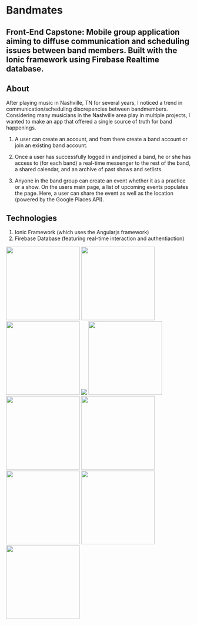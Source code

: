
# Bandmates

## Front-End Capstone: Mobile group application aiming to diffuse communication and scheduling issues between band members. Built with the Ionic framework using Firebase Realtime database.

## About

After playing music in Nashville, TN for several years, I noticed a trend in communication/scheduling discrepencies between bandmembers. Considering many musicians in the Nashville area play in multiple projects, I wanted to make an app that offered a single source of truth for band happenings. 

1. A user can create an account, and from there create a band account or join an existing band account. 

2. Once a user has successfully logged in and joined a band, he or she has access to (for each band) a real-time messenger to the rest of the band, a shared calendar, and an archive of past shows and setlists.

3. Anyone in the band group can create an event whether it as a practice or a show. On the users main page, a list of upcoming events populates the page. Here, a user can share the event as well as the location (powered by the Google Places API).



## Technologies

1. Ionic Framework (which uses the Angularjs framework)
2. Firebase Database (featuring real-time interaction and authentiaction)

<img src="bandmates/img/Screen Shot 2017-04-13 at 11.05.21 PM.png" width="200px" />
<img src="bandmates/img/Screen Shot 2017-04-13 at 11.06.05 PM.png" width="200px" />
<img src="bandmates/img/Screen Shot 2017-04-13 at 11.06.25 PM.png" width="200px" />
<img src="bandmates/img/Screen Shot 2017-04-13 at 11.06.40 PM.png" />
<img src="bandmates/img/Screen Shot 2017-04-13 at 11.07.19 PM.png" width="200px" />
<img src="bandmates/img/Screen Shot 2017-04-13 at 11.07.35 PM.png" width="200px" />
<img src="bandmates/img/Screen Shot 2017-04-13 at 11.07.47 PM.png" width="200px" />
<img src="bandmates/img/Screen Shot 2017-04-13 at 11.07.55 PM.png" width="200px" />
<img src="bandmates/img/Screen Shot 2017-04-13 at 11.08.21 PM.png" width="200px" />
<img src="bandmates/img/Screen Shot 2017-04-13 at 11.08.32 PM.png" width="200px" />



